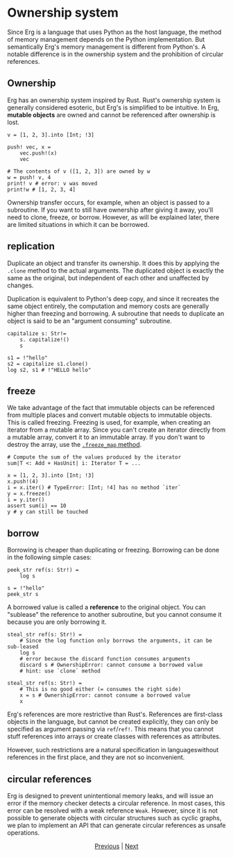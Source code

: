 # Ownership system

Since Erg is a language that uses Python as the host language, the method of memory management depends on the Python implementation.
But semantically Erg's memory management is different from Python's. A notable difference is in the ownership system and the prohibition of circular references.

## Ownership

Erg has an ownership system inspired by Rust.
Rust's ownership system is generally considered esoteric, but Erg's is simplified to be intuitive.
In Erg, __mutable objects__ are owned and cannot be referenced after ownership is lost.

``` erg
v = [1, 2, 3].into [Int; !3]

push! vec, x =
    vec.push!(x)
    vec

# The contents of v ([1, 2, 3]) are owned by w
w = push! v, 4
print! v # error: v was moved
print!w # [1, 2, 3, 4]
```

Ownership transfer occurs, for example, when an object is passed to a subroutine.
If you want to still have ownership after giving it away, you'll need to clone, freeze, or borrow.
However, as will be explained later, there are limited situations in which it can be borrowed.

## replication

Duplicate an object and transfer its ownership. It does this by applying the `.clone` method to the actual arguments.
The duplicated object is exactly the same as the original, but independent of each other and unaffected by changes.

Duplication is equivalent to Python's deep copy, and since it recreates the same object entirely, the computation and memory costs are generally higher than freezing and borrowing.
A subroutine that needs to duplicate an object is said to be an "argument consuming" subroutine.

``` erg
capitalize s: Str!=
    s. capitalize!()
    s

s1 = !"hello"
s2 = capitalize s1.clone()
log s2, s1 # !"HELLO hello"
```

## freeze

We take advantage of the fact that immutable objects can be referenced from multiple places and convert mutable objects to immutable objects.
This is called freezing. Freezing is used, for example, when creating an iterator from a mutable array.
Since you can't create an iterator directly from a mutable array, convert it to an immutable array.
If you don't want to destroy the array, use the [`.freeze_map` method](./type/mut.md).

``` erg
# Compute the sum of the values ​​produced by the iterator
sum|T <: Add + HasUnit| i: Iterator T = ...

x = [1, 2, 3].into [Int; !3]
x.push!(4)
i = x.iter() # TypeError: [Int; !4] has no method `iter`
y = x.freeze()
i = y.iter()
assert sum(i) == 10
y # y can still be touched
```

## borrow

Borrowing is cheaper than duplicating or freezing.
Borrowing can be done in the following simple cases:

``` erg
peek_str ref(s: Str!) =
    log s

s = !"hello"
peek_str s
```

A borrowed value is called a __reference__ to the original object.
You can "sublease" the reference to another subroutine, but you cannot consume it because you are only borrowing it.

``` erg
steal_str ref(s: Str!) =
    # Since the log function only borrows the arguments, it can be sub-leased
    log s
    # error because the discard function consumes arguments
    discard s # OwnershipError: cannot consume a borrowed value
    # hint: use `clone` method
```

``` erg
steal_str ref(s: Str!) =
    # This is no good either (= consumes the right side)
    x = s # OwnershipError: cannot consume a borrowed value
    x
```

Erg's references are more restrictive than Rust's. References are first-class objects in the language, but cannot be created explicitly, they can only be specified as argument passing via `ref`/`ref!`.
This means that you cannot stuff references into arrays or create classes with references as attributes.

However, such restrictions are a natural specification in languages ​​without references in the first place, and they are not so inconvenient.

## circular references

Erg is designed to prevent unintentional memory leaks, and will issue an error if the memory checker detects a circular reference. In most cases, this error can be resolved with a weak reference `Weak`. However, since it is not possible to generate objects with circular structures such as cyclic graphs, we plan to implement an API that can generate circular references as unsafe operations.

<p align='center'>
    <a href='./17_mutability.md'>Previous</a> | <a href='./19_visibility.md'>Next</a>
</p>